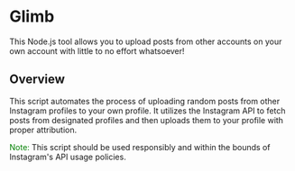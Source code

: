 # Glimb
This Node.js tool allows you to upload posts from other accounts on your own account with little to no effort whatsoever!

## Overview
This script automates the process of uploading random posts from other Instagram profiles to your own profile. It utilizes the Instagram API to fetch posts from designated profiles and then uploads them to your profile with proper attribution.

<span style="color:green">Note:</span> This script should be used responsibly and within the bounds of Instagram's API usage policies.
